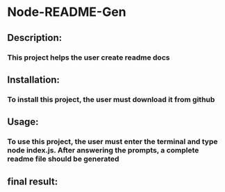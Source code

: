 # Node-README-Gen

  ## Description:
  ### This project helps the user create readme docs

  ## Installation:
  ### To install this project, the user must download it from github

  ## Usage:
  ### To use this project, the user must enter the terminal and type node index.js. After answering the prompts, a complete readme file should be generated 
  
  ## final result:
  



